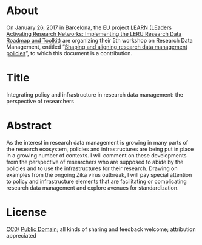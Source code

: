 # About
On January 26, 2017 in Barcelona, the [EU project LEARN (LEaders Activating Research Networks: Implementing the LERU Research Data Roadmap and Toolkit)](http://learn-rdm.eu/) are organizing their 5th workshop on Research Data Management, entitled “[Shaping and aligning research data management policies](http://learn-rdm.eu/workshops/5th-learn-workshop/)”, to which this document is a contribution.

# Title
Integrating policy and infrastructure in research data management: the perspective of researchers

# Abstract
As the interest in research data management is growing in many parts of the research ecosystem, policies and infrastructures are being put in place in a growing number of contexts. I will comment on these developments from the perspective of researchers who are supposed to abide by the policies and to use the infrastructures for their research. Drawing on examples from the ongoing Zika virus outbreak, I will pay special attention to policy and infrastructure elements that are facilitating or complicating research data management and explore avenues for standardization.

# License
[CC0](http://creativecommons.org/publicdomain/zero/1.0/)/ [Public Domain](https://creativecommons.org/licenses/publicdomain/); all kinds of sharing and feedback welcome; attribution appreciated
